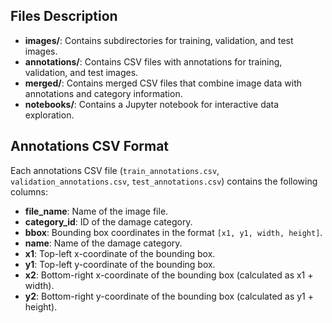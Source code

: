 ## Files Description

- **images/**: Contains subdirectories for training, validation, and test images.
- **annotations/**: Contains CSV files with annotations for training, validation, and test images.
- **merged/**: Contains merged CSV files that combine image data with annotations and category information.
- **notebooks/**: Contains a Jupyter notebook for interactive data exploration.

## Annotations CSV Format

Each annotations CSV file (`train_annotations.csv`, `validation_annotations.csv`, `test_annotations.csv`) contains the following columns:

- **file_name**: Name of the image file.
- **category_id**: ID of the damage category.
- **bbox**: Bounding box coordinates in the format `[x1, y1, width, height]`.
- **name**: Name of the damage category.
- **x1**: Top-left x-coordinate of the bounding box.
- **y1**: Top-left y-coordinate of the bounding box.
- **x2**: Bottom-right x-coordinate of the bounding box (calculated as x1 + width).
- **y2**: Bottom-right y-coordinate of the bounding box (calculated as y1 + height).
